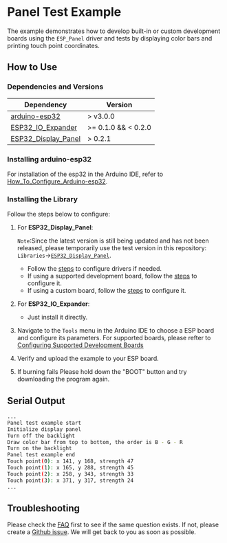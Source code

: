 # Panel Test Example

The example demonstrates how to develop built-in or custom development boards using the `ESP_Panel` driver and tests by displaying color bars and printing touch point coordinates.

## How to Use
### Dependencies and Versions

| **Dependency** | **Version** |
| -------------- | ----------- |
| [arduino-esp32](https://github.com/espressif/arduino-esp32) | > v3.0.0 |
| [ESP32_IO_Expander](https://github.com/esp-arduino-libs/ESP32_IO_Expander) | >= 0.1.0 && < 0.2.0 |
| [ESP32_Display_Panel](https://github.com/esp-arduino-libs/ESP32_Display_Panel)| > 0.2.1 |

### Installing arduino-esp32
For installation of the esp32 in the Arduino IDE, refer to [How_To_Configure_Arduino-esp32](./How_To_Configure_Arduino-esp32.md#install-esp32).

### Installing the Library
Follow the steps below to configure:

1. For **ESP32_Display_Panel**:
   
    `Note`:Since the latest version is still being updated and has not been released, please temporarily use the test version in this repository: `Libraries`->[`ESP32_Display_Panel`](https://github.com/VIEWESMART/UEDX24320028ESP32-3.5inch-320_480-Display/tree/main/Libraries/ESP32_Display_Panel).

    - Follow the [steps](https://github.com/VIEWESMART/VIEWE-FAQ/tree/main/Arduino-FAQ/English/How_To_Use.md#configuring-drivers) to configure drivers if needed.
    - If using a supported development board, follow the [steps](https://github.com/VIEWESMART/VIEWE-FAQ/tree/main/Arduino-FAQ/English/How_To_Use.md#using-supported-development-boards) to configure it.
    - If using a custom board, follow the [steps](https://github.com/VIEWESMART/VIEWE-FAQ/tree/main/Arduino-FAQ/English/How_To_Use.md#using-custom-development-boards) to configure it.
      
2. For **ESP32_IO_Expander**:
   - Just install it directly.
           
3. Navigate to the `Tools` menu in the Arduino IDE to choose a ESP board and configure its parameters. For supported boards, please refter to [Configuring Supported Development Boards](https://github.com/VIEWESMART/UEDX24320028ESP32-3.5inch-320_480-Display/blob/main/README.md#esp32-s3)
4. Verify and upload the example to your ESP board.
5. If burning fails Please hold down the "BOOT" button and try downloading the program again.

## Serial Output

```bash
...
Panel test example start
Initialize display panel
Turn off the backlight
Draw color bar from top to bottom, the order is B - G - R
Turn on the backlight
Panel test example end
Touch point(0): x 141, y 168, strength 47
Touch point(1): x 165, y 288, strength 45
Touch point(2): x 258, y 343, strength 33
Touch point(3): x 371, y 317, strength 24
...
```

## Troubleshooting

Please check the [FAQ](https://github.com/VIEWESMART/VIEWE-FAQ/tree/main/Arduino-FAQ/English/FAQ.md) first to see if the same question exists. If not, please create a [Github issue](https://github.com/VIEWESMART/VIEWE-FAQ/issues). We will get back to you as soon as possible.
